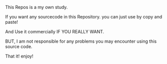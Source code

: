 This Repos is a my own study.

If you want any sourcecode in this Repository. you can just use by copy and paste!

And Use it commercially IF YOU REALLY WANT.

BUT, I am not responsible for any problems you may encounter using this source code.

That it! enjoy!
